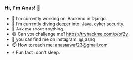 ### Hi, I'm Anas! 👋

- 🔭 I’m currently working on: Backend in Django.
- 🌱 I’m currently diving deeper into: Java, cyber security.
- 💬 Ask me about anything.
- 😄 Can you challenge me? https://tryhackme.com/p/of2y
- 👯 you can find me on instagram: @_asnq
- 📫 How to reach me: anasnawaf23@gmail.com
- ⚡ Fun fact i don't sleep.
